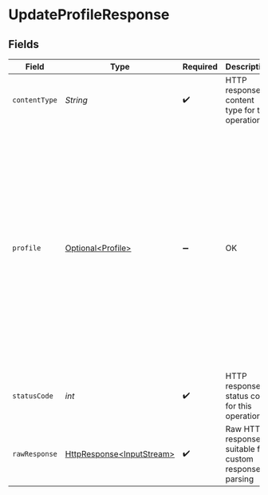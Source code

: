 # UpdateProfileResponse


## Fields

| Field                                                                                                                                                                                                                                                                                                                                                                                                                                                                     | Type                                                                                                                                                                                                                                                                                                                                                                                                                                                                      | Required                                                                                                                                                                                                                                                                                                                                                                                                                                                                  | Description                                                                                                                                                                                                                                                                                                                                                                                                                                                               | Example                                                                                                                                                                                                                                                                                                                                                                                                                                                                   |
| ------------------------------------------------------------------------------------------------------------------------------------------------------------------------------------------------------------------------------------------------------------------------------------------------------------------------------------------------------------------------------------------------------------------------------------------------------------------------- | ------------------------------------------------------------------------------------------------------------------------------------------------------------------------------------------------------------------------------------------------------------------------------------------------------------------------------------------------------------------------------------------------------------------------------------------------------------------------- | ------------------------------------------------------------------------------------------------------------------------------------------------------------------------------------------------------------------------------------------------------------------------------------------------------------------------------------------------------------------------------------------------------------------------------------------------------------------------- | ------------------------------------------------------------------------------------------------------------------------------------------------------------------------------------------------------------------------------------------------------------------------------------------------------------------------------------------------------------------------------------------------------------------------------------------------------------------------- | ------------------------------------------------------------------------------------------------------------------------------------------------------------------------------------------------------------------------------------------------------------------------------------------------------------------------------------------------------------------------------------------------------------------------------------------------------------------------- |
| `contentType`                                                                                                                                                                                                                                                                                                                                                                                                                                                             | *String*                                                                                                                                                                                                                                                                                                                                                                                                                                                                  | :heavy_check_mark:                                                                                                                                                                                                                                                                                                                                                                                                                                                        | HTTP response content type for this operation                                                                                                                                                                                                                                                                                                                                                                                                                             |                                                                                                                                                                                                                                                                                                                                                                                                                                                                           |
| `profile`                                                                                                                                                                                                                                                                                                                                                                                                                                                                 | [Optional\<Profile>](../../models/shared/Profile.md)                                                                                                                                                                                                                                                                                                                                                                                                                      | :heavy_minus_sign:                                                                                                                                                                                                                                                                                                                                                                                                                                                        | OK                                                                                                                                                                                                                                                                                                                                                                                                                                                                        | {<br/>"name": "Bob's Burgers",<br/>"logoUrl": "https://client-images.codat.io/logo/042399f5-d104-4f38-9ce8-cac3524f4e88_5806cb1f-7342-4c0e-a0a8-99bfbc47b0ff.png",<br/>"iconUrl": "https://client-images.codat.io/icon/042399f5-d104-4f38-9ce8-cac3524f4e88_3f5623af-d992-4c22-bc08-e58c520a8526.ico",<br/>"redirectUrl": "https://bobs-burgers.{countrySuffix}/{companyId}",<br/>"whiteListUrls": [<br/>"https://bobs-burgers.com",<br/>"https://bobs-burgers.co.uk"<br/>],<br/>"confirmCompanyName": true<br/>} |
| `statusCode`                                                                                                                                                                                                                                                                                                                                                                                                                                                              | *int*                                                                                                                                                                                                                                                                                                                                                                                                                                                                     | :heavy_check_mark:                                                                                                                                                                                                                                                                                                                                                                                                                                                        | HTTP response status code for this operation                                                                                                                                                                                                                                                                                                                                                                                                                              |                                                                                                                                                                                                                                                                                                                                                                                                                                                                           |
| `rawResponse`                                                                                                                                                                                                                                                                                                                                                                                                                                                             | [HttpResponse\<InputStream>](https://docs.oracle.com/en/java/javase/11/docs/api/java.net.http/java/net/http/HttpResponse.html)                                                                                                                                                                                                                                                                                                                                            | :heavy_check_mark:                                                                                                                                                                                                                                                                                                                                                                                                                                                        | Raw HTTP response; suitable for custom response parsing                                                                                                                                                                                                                                                                                                                                                                                                                   |                                                                                                                                                                                                                                                                                                                                                                                                                                                                           |